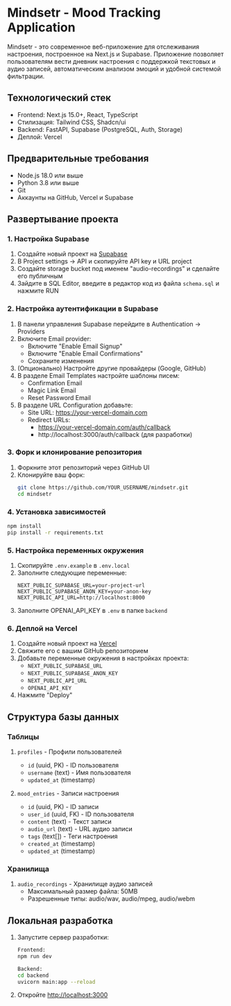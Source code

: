 # Mindsetr - Mood Tracking Application

Mindsetr - это современное веб-приложение для отслеживания настроения, построенное на Next.js и Supabase. Приложение позволяет пользователям вести дневник настроения с поддержкой текстовых и аудио записей, автоматическим анализом эмоций и удобной системой фильтрации.

## Технологический стек

- Frontend: Next.js 15.0+, React, TypeScript
- Стилизация: Tailwind CSS, Shadcn/ui
- Backend: FastAPI, Supabase (PostgreSQL, Auth, Storage)
- Деплой: Vercel

## Предварительные требования

- Node.js 18.0 или выше
- Python 3.8 или выше
- Git
- Аккаунты на GitHub, Vercel и Supabase

## Развертывание проекта

### 1. Настройка Supabase

1. Создайте новый проект на [Supabase](https://supabase.com)
2. В Project settings -> API и скопируйте API key и URL project 
3. Создайте storage bucket под именем "audio-recordings" и сделайте его публичным
4. Зайдите в SQL Editor, введите в редактор код из файла `schema.sql` и нажмите RUN

### 2. Настройка аутентификации в Supabase

1. В панели управления Supabase перейдите в Authentication → Providers
2. Включите Email provider:
   - Включите "Enable Email Signup"
   - Включите "Enable Email Confirmations"
   - Сохраните изменения
3. (Опционально) Настройте другие провайдеры (Google, GitHub)
4. В разделе Email Templates настройте шаблоны писем:
   - Confirmation Email
   - Magic Link Email
   - Reset Password Email
5. В разделе URL Configuration добавьте:
   - Site URL: https://your-vercel-domain.com
   - Redirect URLs: 
     - https://your-vercel-domain.com/auth/callback
     - http://localhost:3000/auth/callback (для разработки)

### 3. Форк и клонирование репозитория

1. Форкните этот репозиторий через GitHub UI
2. Клонируйте ваш форк:
   ```bash
   git clone https://github.com/YOUR_USERNAME/mindsetr.git
   cd mindsetr
   ```

### 4. Установка зависимостей

```bash
npm install
pip install -r requirements.txt
```

### 5. Настройка переменных окружения

1. Скопируйте `.env.example` в `.env.local`
2. Заполните следующие переменные:
   ```
   NEXT_PUBLIC_SUPABASE_URL=your-project-url
   NEXT_PUBLIC_SUPABASE_ANON_KEY=your-anon-key
   NEXT_PUBLIC_API_URL=http://localhost:8000
   ```
3. Заполните OPENAI_API_KEY в `.env` в папке `backend`   

### 6. Деплой на Vercel

1. Создайте новый проект на [Vercel](https://vercel.com)
2. Свяжите его с вашим GitHub репозиторием
3. Добавьте переменные окружения в настройках проекта:
   - `NEXT_PUBLIC_SUPABASE_URL`
   - `NEXT_PUBLIC_SUPABASE_ANON_KEY`
   - `NEXT_PUBLIC_API_URL`
   - `OPENAI_API_KEY`
4. Нажмите "Deploy"

## Структура базы данных

### Таблицы

1. `profiles` - Профили пользователей
   - `id` (uuid, PK) - ID пользователя
   - `username` (text) - Имя пользователя
   - `updated_at` (timestamp)

2. `mood_entries` - Записи настроения
   - `id` (uuid, PK) - ID записи
   - `user_id` (uuid, FK) - ID пользователя
   - `content` (text) - Текст записи
   - `audio_url` (text) - URL аудио записи
   - `tags` (text[]) - Теги настроения
   - `created_at` (timestamp)
   - `updated_at` (timestamp)

### Хранилища

1. `audio_recordings` - Хранилище аудио записей
   - Максимальный размер файла: 50MB
   - Разрешенные типы: audio/wav, audio/mpeg, audio/webm

## Локальная разработка

1. Запустите сервер разработки:
   ```bash
   Frontend:
   npm run dev
   
   Backend:
   cd backend
   uvicorn main:app --reload
   ```
2. Откройте [http://localhost:3000](http://localhost:3000)
